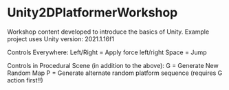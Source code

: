 # Unity2DPlatformerWorkshop
 Workshop content developed to introduce the basics of Unity. Example project uses Unity version: 2021.1.16f1

Controls Everywhere:
Left/Right = Apply force left/right
Space = Jump

Controls in Procedural Scene (in addition to the above):
G = Generate New Random Map
P = Generate alternate random platform sequence (requires G action first!!)

